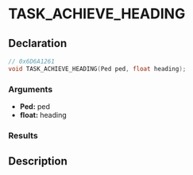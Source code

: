# TASK_ACHIEVE_HEADING

## Declaration
```cpp
// 0x6D6A1261
void TASK_ACHIEVE_HEADING(Ped ped, float heading);
```

### Arguments
- **Ped:** ped
- **float:** heading

### Results

## Description
